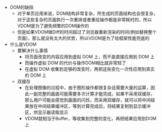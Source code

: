 - DOM的缺陷
	- 对于单页应用来说，DOM结构非常复杂，所生成的页面结构也会很复杂，对于这些复杂的页面执行一次重排或者重绘操作都是非常耗时的，所以VDOM是为了避免频繁的DOM操作的
	- 但是如果VDOM做Diff的时间超过了浏览器重新渲染的时间(例如替换整个页面)，那么就没有太大的优势，所以VDOM是为了给框架性能兜底的
- 什么是VDOM
	- 要解决什么事情
		- 将页面改变的内容应用到虚拟 DOM 上，而不是直接应用到 DOM 上
		- 而操作虚拟 DOM 的代价与操作DOM相比就非常轻了
		- 在虚拟 DOM 收集到足够的改变时，再把这些变化一次性应用到真实的 DOM 上
	- 双缓存
		- 在处理图像的过程中，由于图形操作都很复杂且需要大量的运算，因此一副完整的画面可能需要多次计算才能完成，如果不采用双缓存，那么用户可能会感觉到画面的闪烁，而采用双缓存，就可以将中间结果放在中间结果缓冲区，等到计算完成后，将结果复制到显示缓冲区，供显示器读取显示
		- VDOM就相当于Buffer，等收集到完整的变化，再把结果应用到DOM上

